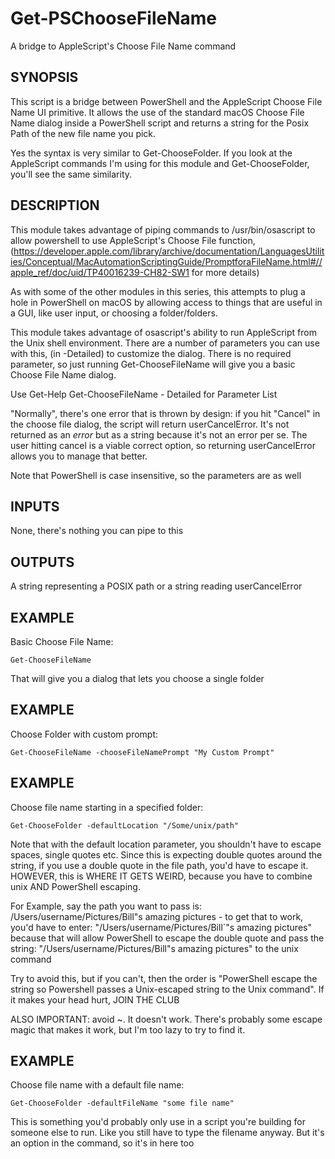 # Get-PSChooseFileName
A bridge to AppleScript's Choose File Name command  

## SYNOPSIS
This script is a bridge between PowerShell and the AppleScript Choose File Name UI primitive. It allows the use of the standard macOS Choose File Name dialog inside a PowerShell script and returns a string for the Posix Path of the new file name you pick.  

Yes the syntax is very similar to Get-ChooseFolder. If you look at the AppleScript commands I'm using for this module and Get-ChooseFolder, you'll see the same similarity.  
	
## DESCRIPTION
This module takes advantage of piping commands to /usr/bin/osascript to allow powershell to use AppleScript's Choose File function, (https://developer.apple.com/library/archive/documentation/LanguagesUtilities/Conceptual/MacAutomationScriptingGuide/PromptforaFileName.html#//apple_ref/doc/uid/TP40016239-CH82-SW1 for more details)  

As with some of the other modules in this series, this attempts to plug a hole in PowerShell on macOS by allowing access to things that are useful in a GUI, like user input, or choosing a folder/folders.  

This module takes advantage of osascript's ability to run AppleScript from the Unix shell environment. There are a number of parameters you can use with this, (in -Detailed) to customize the dialog. There is no required parameter, so just running Get-ChooseFileName will give you a basic Choose File Name dialog.  

Use Get-Help Get-ChooseFileName - Detailed for Parameter List  

"Normally", there's one error that is thrown by design: if you hit "Cancel" in the choose file dialog, the script will return userCancelError. It's not returned as an *error* but as a string because it's not an error per se. The user hitting cancel is a viable correct option, so returning userCancelError allows you to manage that better.  

Note that PowerShell is case insensitive, so the parameters are as well  

## INPUTS
None, there's nothing you can pipe to this 

## OUTPUTS
A string representing a POSIX path or a string reading userCancelError

## EXAMPLE
Basic Choose File Name:  

	Get-ChooseFileName  

That will give you a dialog that lets you choose a single folder  

## EXAMPLE  

Choose Folder with custom prompt:  

	Get-ChooseFileName -chooseFileNamePrompt "My Custom Prompt"  

## EXAMPLE  

Choose file name starting in a specified folder:  

	Get-ChooseFolder -defaultLocation "/Some/unix/path"  

Note that with the default location parameter, you shouldn't have to escape spaces, single quotes etc. Since this is expecting double quotes around the string, if you use a double quote in the file path, you'd have to escape it. HOWEVER, this is WHERE IT GETS WEIRD, because you have to combine unix AND PowerShell escaping.  

For Example, say the path you want to pass is: /Users/username/Pictures/Bill"s amazing pictures - to get that to work, you'd have to enter: "/Users/username/Pictures/Bill\`"s amazing pictures" because that will allow PowerShell to escape the double quote and pass the string: "/Users/username/Pictures/Bill\"s amazing pictures" to the unix command  

Try to avoid this, but if you can't, then the order is "PowerShell escape the string so Powershell passes a Unix-escaped string to the Unix command". If it makes your head hurt, JOIN THE CLUB  

ALSO IMPORTANT: avoid ~. It doesn't work. There's probably some escape magic that makes it work, but I'm too lazy to try to find it.  

## EXAMPLE  

Choose file name with a default file name:  

	Get-ChooseFolder -defaultFileName "some file name"  
 
This is something you'd probably only use in a script you're building for someone else to run. Like you still have to type the filename anyway. But it's an option in the command, so it's in here too  
